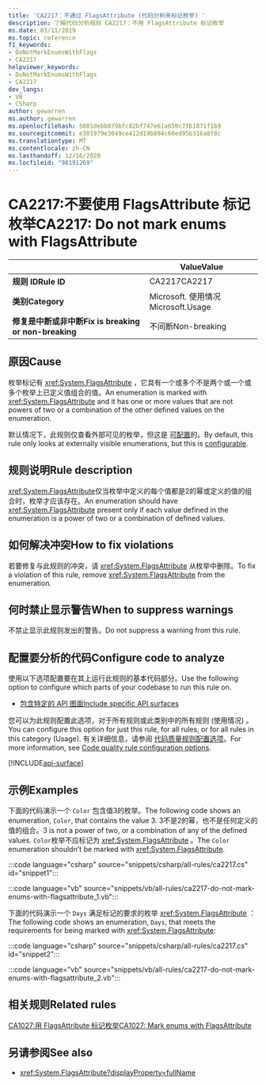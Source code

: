 ```yaml
---
title: 'CA2217：不通过 FlagsAttribute (代码分析来标记枚举) '
description: 了解代码分析规则 CA2217：不用 FlagsAttribute 标记枚举
ms.date: 03/11/2019
ms.topic: reference
f1_keywords:
- DoNotMarkEnumsWithFlags
- CA2217
helpviewer_keywords:
- DoNotMarkEnumsWithFlags
- CA2217
dev_langs:
- VB
- CSharp
author: gewarren
ms.author: gewarren
ms.openlocfilehash: 5081debb079bfc82bf747e61a650c7fb1871f1b9
ms.sourcegitcommit: e301979e3049ce412d19b094c60ed95b316a8f8c
ms.translationtype: MT
ms.contentlocale: zh-CN
ms.lasthandoff: 12/16/2020
ms.locfileid: "98191269"
---
```

# <a name="ca2217-do-not-mark-enums-with-flagsattribute"></a><span data-ttu-id="82d85-103">CA2217:不要使用 FlagsAttribute 标记枚举</span><span class="sxs-lookup"><span data-stu-id="82d85-103">CA2217: Do not mark enums with FlagsAttribute</span></span>

| | <span data-ttu-id="82d85-104">Value</span><span class="sxs-lookup"><span data-stu-id="82d85-104">Value</span></span> |
|-|-|
| <span data-ttu-id="82d85-105">**规则 ID**</span><span class="sxs-lookup"><span data-stu-id="82d85-105">**Rule ID**</span></span> |<span data-ttu-id="82d85-106">CA2217</span><span class="sxs-lookup"><span data-stu-id="82d85-106">CA2217</span></span>|
| <span data-ttu-id="82d85-107">**类别**</span><span class="sxs-lookup"><span data-stu-id="82d85-107">**Category**</span></span> |<span data-ttu-id="82d85-108">Microsoft. 使用情况</span><span class="sxs-lookup"><span data-stu-id="82d85-108">Microsoft.Usage</span></span>|
| <span data-ttu-id="82d85-109">**修复是中断或非中断**</span><span class="sxs-lookup"><span data-stu-id="82d85-109">**Fix is breaking or non-breaking**</span></span> |<span data-ttu-id="82d85-110">不间断</span><span class="sxs-lookup"><span data-stu-id="82d85-110">Non-breaking</span></span>|

## <a name="cause"></a><span data-ttu-id="82d85-111">原因</span><span class="sxs-lookup"><span data-stu-id="82d85-111">Cause</span></span>

<span data-ttu-id="82d85-112">枚举标记有 <xref:System.FlagsAttribute> ，它具有一个或多个不是两个或一个或多个枚举上已定义值组合的值。</span><span class="sxs-lookup"><span data-stu-id="82d85-112">An enumeration is marked with <xref:System.FlagsAttribute> and it has one or more values that are not powers of two or a combination of the other defined values on the enumeration.</span></span>

<span data-ttu-id="82d85-113">默认情况下，此规则仅查看外部可见的枚举，但这是 [可配置](#configure-code-to-analyze)的。</span><span class="sxs-lookup"><span data-stu-id="82d85-113">By default, this rule only looks at externally visible enumerations, but this is [configurable](#configure-code-to-analyze).</span></span>

## <a name="rule-description"></a><span data-ttu-id="82d85-114">规则说明</span><span class="sxs-lookup"><span data-stu-id="82d85-114">Rule description</span></span>

<span data-ttu-id="82d85-115"><xref:System.FlagsAttribute>仅当枚举中定义的每个值都是2的幂或定义的值的组合时，枚举才应该存在。</span><span class="sxs-lookup"><span data-stu-id="82d85-115">An enumeration should have <xref:System.FlagsAttribute> present only if each value defined in the enumeration is a power of two or a combination of defined values.</span></span>

## <a name="how-to-fix-violations"></a><span data-ttu-id="82d85-116">如何解决冲突</span><span class="sxs-lookup"><span data-stu-id="82d85-116">How to fix violations</span></span>

<span data-ttu-id="82d85-117">若要修复与此规则的冲突，请 <xref:System.FlagsAttribute> 从枚举中删除。</span><span class="sxs-lookup"><span data-stu-id="82d85-117">To fix a violation of this rule, remove <xref:System.FlagsAttribute> from the enumeration.</span></span>

## <a name="when-to-suppress-warnings"></a><span data-ttu-id="82d85-118">何时禁止显示警告</span><span class="sxs-lookup"><span data-stu-id="82d85-118">When to suppress warnings</span></span>

<span data-ttu-id="82d85-119">不禁止显示此规则发出的警告。</span><span class="sxs-lookup"><span data-stu-id="82d85-119">Do not suppress a warning from this rule.</span></span>

## <a name="configure-code-to-analyze"></a><span data-ttu-id="82d85-120">配置要分析的代码</span><span class="sxs-lookup"><span data-stu-id="82d85-120">Configure code to analyze</span></span>

<span data-ttu-id="82d85-121">使用以下选项配置要在其上运行此规则的基本代码部分。</span><span class="sxs-lookup"><span data-stu-id="82d85-121">Use the following option to configure which parts of your codebase to run this rule on.</span></span>

- [<span data-ttu-id="82d85-122">包含特定的 API 图面</span><span class="sxs-lookup"><span data-stu-id="82d85-122">Include specific API surfaces</span></span>](#include-specific-api-surfaces)

<span data-ttu-id="82d85-123">您可以为此规则配置此选项，对于所有规则或此类别中的所有规则 (使用情况) 。</span><span class="sxs-lookup"><span data-stu-id="82d85-123">You can configure this option for just this rule, for all rules, or for all rules in this category (Usage).</span></span> <span data-ttu-id="82d85-124">有关详细信息，请参阅 [代码质量规则配置选项](../code-quality-rule-options.md)。</span><span class="sxs-lookup"><span data-stu-id="82d85-124">For more information, see [Code quality rule configuration options](../code-quality-rule-options.md).</span></span>

[!INCLUDE[api-surface](~/includes/code-analysis/api-surface.md)]

## <a name="examples"></a><span data-ttu-id="82d85-125">示例</span><span class="sxs-lookup"><span data-stu-id="82d85-125">Examples</span></span>

<span data-ttu-id="82d85-126">下面的代码演示一个 `Color` 包含值3的枚举。</span><span class="sxs-lookup"><span data-stu-id="82d85-126">The following code shows an enumeration, `Color`, that contains the value 3.</span></span> <span data-ttu-id="82d85-127">3不是2的幂，也不是任何定义的值的组合。</span><span class="sxs-lookup"><span data-stu-id="82d85-127">3 is not a power of two, or a combination of any of the defined values.</span></span> <span data-ttu-id="82d85-128">`Color`枚举不应标记为 <xref:System.FlagsAttribute> 。</span><span class="sxs-lookup"><span data-stu-id="82d85-128">The `Color` enumeration shouldn't be marked with <xref:System.FlagsAttribute>.</span></span>

:::code language="csharp" source="snippets/csharp/all-rules/ca2217.cs" id="snippet1":::

:::code language="vb" source="snippets/vb/all-rules/ca2217-do-not-mark-enums-with-flagsattribute_1.vb":::

<span data-ttu-id="82d85-129">下面的代码演示一个 `Days` 满足标记的要求的枚举 <xref:System.FlagsAttribute> ：</span><span class="sxs-lookup"><span data-stu-id="82d85-129">The following code shows an enumeration, `Days`, that meets the requirements for being marked with <xref:System.FlagsAttribute>:</span></span>

:::code language="csharp" source="snippets/csharp/all-rules/ca2217.cs" id="snippet2":::

:::code language="vb" source="snippets/vb/all-rules/ca2217-do-not-mark-enums-with-flagsattribute_2.vb":::

## <a name="related-rules"></a><span data-ttu-id="82d85-130">相关规则</span><span class="sxs-lookup"><span data-stu-id="82d85-130">Related rules</span></span>

[<span data-ttu-id="82d85-131">CA1027:用 FlagsAttribute 标记枚举</span><span class="sxs-lookup"><span data-stu-id="82d85-131">CA1027: Mark enums with FlagsAttribute</span></span>](ca1027.md)

## <a name="see-also"></a><span data-ttu-id="82d85-132">另请参阅</span><span class="sxs-lookup"><span data-stu-id="82d85-132">See also</span></span>

- <xref:System.FlagsAttribute?displayProperty=fullName>
